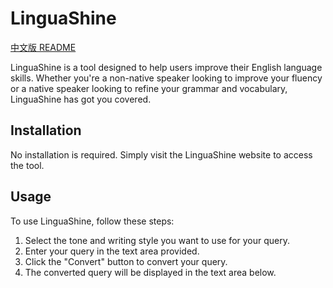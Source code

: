 # LinguaShine
[中文版 README](./README_CN.md)


LinguaShine is a tool designed to help users improve their English language skills. Whether you're a non-native speaker looking to improve your fluency or a native speaker looking to refine your grammar and vocabulary, LinguaShine has got you covered.

## Installation
No installation is required. Simply visit the LinguaShine website to access the tool.

## Usage
To use LinguaShine, follow these steps:

1. Select the tone and writing style you want to use for your query.
2. Enter your query in the text area provided.
3. Click the "Convert" button to convert your query.
4. The converted query will be displayed in the text area below.
